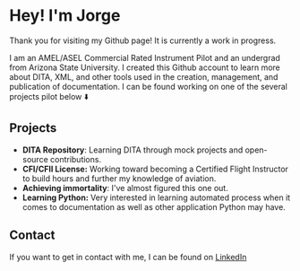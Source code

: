 # Hey! I'm Jorge
Thank you for visiting my Github page! It is currently a work in progress.

I am an AMEL/ASEL Commercial Rated Instrument Pilot and an undergrad from Arizona State University. I created this Github account to learn more about DITA, XML, and other tools used in the creation, management, and publication of documentation. I can be found working on one of the several projects pilot below ⬇️

## Projects
- **DITA Repository**: Learning DITA through mock projects and open-source contributions. 
- **CFI/CFII License:** Working toward becoming a Certified Flight Instructor to build hours and further my knowledge of aviation. 
- **Achieving immortality**: I've almost figured this one out.
- **Learning Python:** Very interested in learning automated process when it comes to documentation as well as other application Python may have. 

## Contact
If you want to get in contact with me, I can be found on [LinkedIn](https://www.linkedin.com/in/jodepe/)

